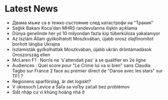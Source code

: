 # Latest News
-  Двама мъже са в тежко състояние след катастрофи на "Тракия"
-  Sağlık Bakanı Koca'dan MHRS randevularına ilişkin açıklama
-  Dünya genelinde her yıl 10 milyondan fazla kişi tüberküloza yakalanıyor
-  Az Iszlám Állam gyilkolhatott Moszkvában, újabb orosz olajfinomítot borított lángba Ukrajna
-  Iszlamisták gyilkolhattak Moszkvában, újabb ukrán dróntámadások Oroszország ellen
-  McLaren F1 : Norris ne 's'attendait pas' à se qualifier en 2e ligne
-  Audiences : Quel score pour "Le Crime lui va si bien" sans Claudia Tagbo sur France 2 face au premier direct de "Danse avec les stars" sur TF1 ?
-  Regionens sparförslag, är det logiskt?
-  V okresoch Levice a Šaľa sa voľby začali bez problémov
-  Siết nhập cư vì khủng hoảng nhà ở
